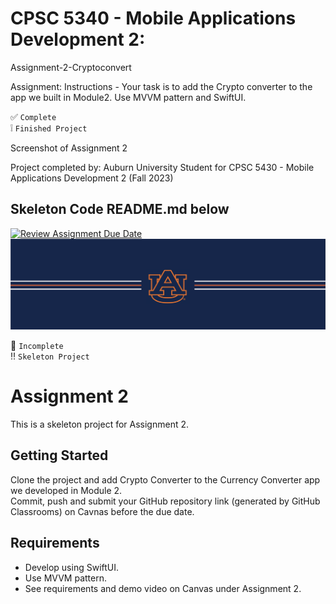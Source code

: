 # CPSC 5340 - Mobile Applications Development 2: 
Assignment-2-Cryptoconvert

Assignment: Instructions -
Your task is to add the Crypto converter to the app we built in Module2. Use MVVM pattern and SwiftUI.

:white_check_mark: `Complete` <br/>
:grey_exclamation: `Finished Project`

Screenshot of Assignment 2

<!--
# Screenshots of Assignment 2 

<img src = "https://github.com/CPSC-5340/cryptoconvert-assignment2-thompln83/blob/cc778e40592e2fc1992804801d010bacb0dd004f/Docs/CryptoConvertApp%20Home%20Screen%20.png">
-->

Project completed by: Auburn University Student for CPSC 5430 - Mobile Applications Development 2 (Fall 2023)

Skeleton Code README.md below
-------------------------------------------------------------------------------------------------------------

[![Review Assignment Due Date](https://classroom.github.com/assets/deadline-readme-button-24ddc0f5d75046c5622901739e7c5dd533143b0c8e959d652212380cedb1ea36.svg)](https://classroom.github.com/a/2rHdeAAY)
![alt text](https://github.com/CPSC-5340/Assignment2/blob/main/Docs/banner_au.png?raw=true)


:stop_sign: `Incomplete` <br/>
:bangbang: `Skeleton Project`

# Assignment 2

This is a skeleton project for Assignment 2.

## Getting Started

Clone the project and add Crypto Converter to the Currency Converter app we developed in Module 2. <br/>
Commit, push and submit your GitHub repository link (generated by GitHub Classrooms) on Cavnas before the due date.

## Requirements

- Develop using SwiftUI.
- Use MVVM pattern.
- See requirements and demo video on Canvas under Assignment 2.
